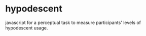 # hypodescent

javascript for a perceptual task to measure participants' levels of hypodescent usage.
